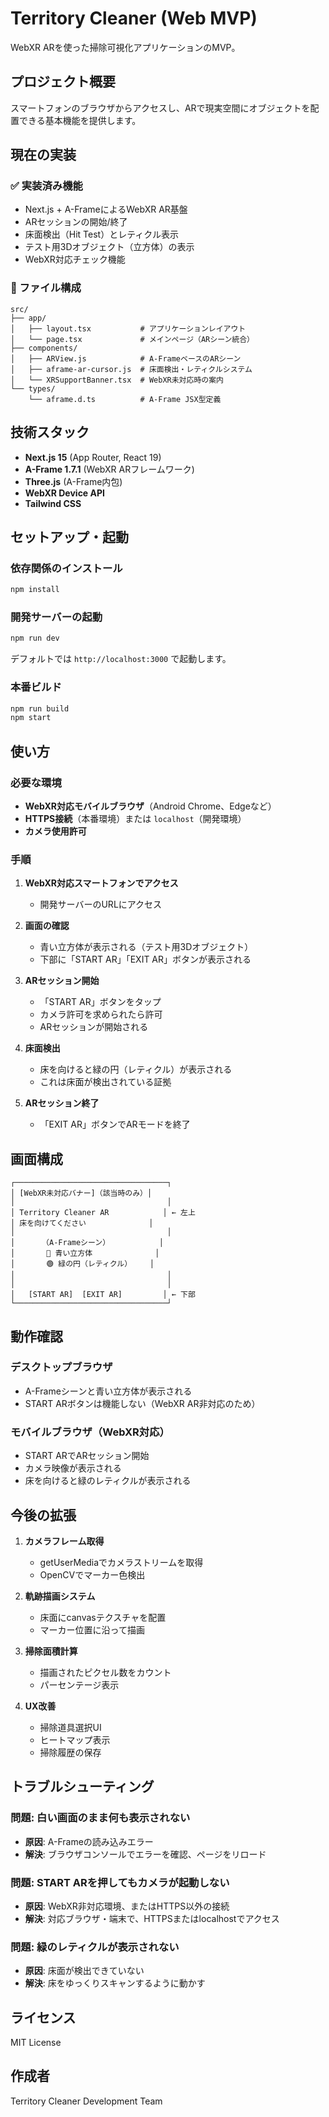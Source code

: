 # Territory Cleaner (Web MVP)

WebXR ARを使った掃除可視化アプリケーションのMVP。

## プロジェクト概要

スマートフォンのブラウザからアクセスし、ARで現実空間にオブジェクトを配置できる基本機能を提供します。

## 現在の実装

### ✅ 実装済み機能
- Next.js + A-FrameによるWebXR AR基盤
- ARセッションの開始/終了
- 床面検出（Hit Test）とレティクル表示
- テスト用3Dオブジェクト（立方体）の表示
- WebXR対応チェック機能

### 📁 ファイル構成

```
src/
├── app/
│   ├── layout.tsx           # アプリケーションレイアウト
│   └── page.tsx             # メインページ（ARシーン統合）
├── components/
│   ├── ARView.js            # A-FrameベースのARシーン
│   ├── aframe-ar-cursor.js  # 床面検出・レティクルシステム
│   └── XRSupportBanner.tsx  # WebXR未対応時の案内
└── types/
    └── aframe.d.ts          # A-Frame JSX型定義
```

## 技術スタック

- **Next.js 15** (App Router, React 19)
- **A-Frame 1.7.1** (WebXR ARフレームワーク)
- **Three.js** (A-Frame内包)
- **WebXR Device API**
- **Tailwind CSS**

## セットアップ・起動

### 依存関係のインストール

```bash
npm install
```

### 開発サーバーの起動

```bash
npm run dev
```

デフォルトでは `http://localhost:3000` で起動します。

### 本番ビルド

```bash
npm run build
npm start
```

## 使い方

### 必要な環境
- **WebXR対応モバイルブラウザ**（Android Chrome、Edgeなど）
- **HTTPS接続**（本番環境）または `localhost`（開発環境）
- **カメラ使用許可**

### 手順

1. **WebXR対応スマートフォンでアクセス**
   - 開発サーバーのURLにアクセス

2. **画面の確認**
   - 青い立方体が表示される（テスト用3Dオブジェクト）
   - 下部に「START AR」「EXIT AR」ボタンが表示される

3. **ARセッション開始**
   - 「START AR」ボタンをタップ
   - カメラ許可を求められたら許可
   - ARセッションが開始される

4. **床面検出**
   - 床を向けると緑の円（レティクル）が表示される
   - これは床面が検出されている証拠

5. **ARセッション終了**
   - 「EXIT AR」ボタンでARモードを終了

## 画面構成

```
┌──────────────────────────────────┐
│ [WebXR未対応バナー]（該当時のみ）│
│                                  │
│ Territory Cleaner AR            │ ← 左上
│ 床を向けてください              │
│                                  │
│      （A-Frameシーン）           │
│       🔵 青い立方体              │
│       🟢 緑の円（レティクル）    │
│                                  │
│                                  │
│   [START AR]  [EXIT AR]         │ ← 下部
└──────────────────────────────────┘
```

## 動作確認

### デスクトップブラウザ
- A-Frameシーンと青い立方体が表示される
- START ARボタンは機能しない（WebXR AR非対応のため）

### モバイルブラウザ（WebXR対応）
- START ARでARセッション開始
- カメラ映像が表示される
- 床を向けると緑のレティクルが表示される

## 今後の拡張

1. **カメラフレーム取得**
   - getUserMediaでカメラストリームを取得
   - OpenCVでマーカー色検出

2. **軌跡描画システム**
   - 床面にcanvasテクスチャを配置
   - マーカー位置に沿って描画

3. **掃除面積計算**
   - 描画されたピクセル数をカウント
   - パーセンテージ表示

4. **UX改善**
   - 掃除道具選択UI
   - ヒートマップ表示
   - 掃除履歴の保存

## トラブルシューティング

### 問題: 白い画面のまま何も表示されない
- **原因**: A-Frameの読み込みエラー
- **解決**: ブラウザコンソールでエラーを確認、ページをリロード

### 問題: START ARを押してもカメラが起動しない
- **原因**: WebXR非対応環境、またはHTTPS以外の接続
- **解決**: 対応ブラウザ・端末で、HTTPSまたはlocalhostでアクセス

### 問題: 緑のレティクルが表示されない
- **原因**: 床面が検出できていない
- **解決**: 床をゆっくりスキャンするように動かす

## ライセンス

MIT License

## 作成者

Territory Cleaner Development Team
